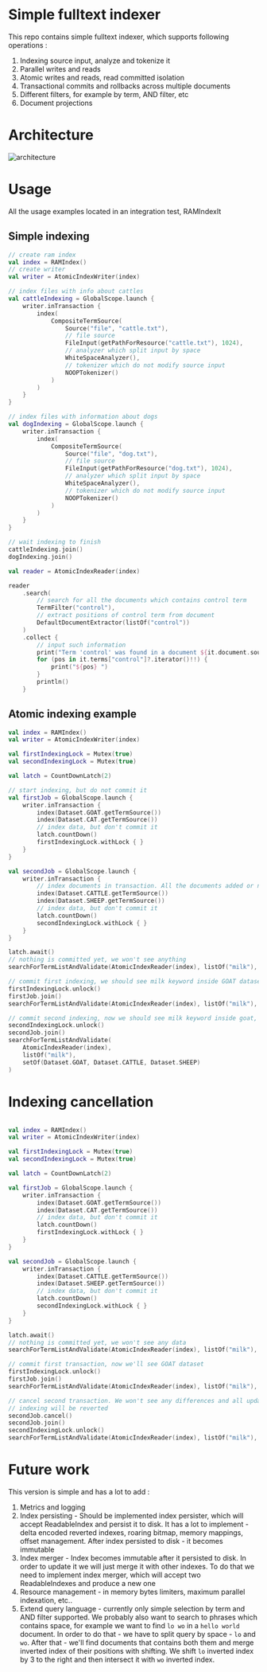 # Simple fulltext indexer

This repo contains simple fulltext indexer, which supports following operations :
1. Indexing source input, analyze and tokenize it
1. Parallel writes and reads
1. Atomic writes and reads, read committed isolation
1. Transactional commits and rollbacks across multiple documents
1. Different filters, for example by term, AND filter, etc
1. Document projections


# Architecture 

![architecture](./docs/arch.png "Architecture")


# Usage

All the usage examples located in an integration test, RAMIndexIt

## Simple indexing 

```kotlin
// create ram index
val index = RAMIndex()
// create writer
val writer = AtomicIndexWriter(index)

// index files with info about cattles
val cattleIndexing = GlobalScope.launch {
    writer.inTransaction {
        index(
            CompositeTermSource(
                Source("file", "cattle.txt"),
                // file source
                FileInput(getPathForResource("cattle.txt"), 1024),
                // analyzer which split input by space
                WhiteSpaceAnalyzer(),
                // tokenizer which do not modify source input
                NOOPTokenizer()
            )
        )
    }
}

// index files with information about dogs
val dogIndexing = GlobalScope.launch {
    writer.inTransaction {
        index(
            CompositeTermSource(
                Source("file", "dog.txt"),
                // file source
                FileInput(getPathForResource("dog.txt"), 1024),
                // analyzer which split input by space
                WhiteSpaceAnalyzer(),
                // tokenizer which do not modify source input
                NOOPTokenizer()
            )
        )
    }
}

// wait indexing to finish
cattleIndexing.join()
dogIndexing.join()

val reader = AtomicIndexReader(index)

reader
    .search(
        // search for all the documents which contains control term
        TermFilter("control"),
        // extract positions of control term from document
        DefaultDocumentExtractor(listOf("control"))
    )
    .collect {
        // input such information 
        print("Term 'control' was found in a document ${it.document.source.name} at positions :")
        for (pos in it.terms["control"]?.iterator()!!) {
            print("${pos} ")
        }
        println()
    }
```

## Atomic indexing example 

```kotlin
val index = RAMIndex()
val writer = AtomicIndexWriter(index)

val firstIndexingLock = Mutex(true)
val secondIndexingLock = Mutex(true)

val latch = CountDownLatch(2)

// start indexing, but do not commit it
val firstJob = GlobalScope.launch {
    writer.inTransaction {
        index(Dataset.GOAT.getTermSource())
        index(Dataset.CAT.getTermSource())
        // index data, but don't commit it
        latch.countDown()
        firstIndexingLock.withLock { }
    }
}

val secondJob = GlobalScope.launch {
    writer.inTransaction {
        // index documents in transaction. All the documents added or none
        index(Dataset.CATTLE.getTermSource())
        index(Dataset.SHEEP.getTermSource())
        // index data, but don't commit it
        latch.countDown()
        secondIndexingLock.withLock { }
    }
}

latch.await()
// nothing is committed yet, we won't see anything 
searchForTermListAndValidate(AtomicIndexReader(index), listOf("milk"), emptySet())

// commit first indexing, we should see milk keyword inside GOAT dataset
firstIndexingLock.unlock()
firstJob.join()
searchForTermListAndValidate(AtomicIndexReader(index), listOf("milk"), setOf(Dataset.GOAT))

// commit second indexing, now we should see milk keyword inside goat, cattle and sheep documents
secondIndexingLock.unlock()
secondJob.join()
searchForTermListAndValidate(
    AtomicIndexReader(index),
    listOf("milk"),
    setOf(Dataset.GOAT, Dataset.CATTLE, Dataset.SHEEP)
)
```


# Indexing cancellation

```kotlin

val index = RAMIndex()
val writer = AtomicIndexWriter(index)

val firstIndexingLock = Mutex(true)
val secondIndexingLock = Mutex(true)

val latch = CountDownLatch(2)

val firstJob = GlobalScope.launch {
    writer.inTransaction {
        index(Dataset.GOAT.getTermSource())
        index(Dataset.CAT.getTermSource())
        // index data, but don't commit it
        latch.countDown()
        firstIndexingLock.withLock { }
    }
}

val secondJob = GlobalScope.launch {
    writer.inTransaction {
        index(Dataset.CATTLE.getTermSource())
        index(Dataset.SHEEP.getTermSource())
        // index data, but don't commit it
        latch.countDown()
        secondIndexingLock.withLock { }
    }
}

latch.await()
// nothing is committed yet, we won't see any data
searchForTermListAndValidate(AtomicIndexReader(index), listOf("milk"), emptySet())

// commit first transaction, now we'll see GOAT dataset
firstIndexingLock.unlock()
firstJob.join()
searchForTermListAndValidate(AtomicIndexReader(index), listOf("milk"), setOf(Dataset.GOAT))

// cancel second transaction. We won't see any differences and all updates during second transaction
// indexing will be reverted
secondJob.cancel()
secondJob.join()
secondIndexingLock.unlock()
searchForTermListAndValidate(AtomicIndexReader(index), listOf("milk"), setOf(Dataset.GOAT))

```


# Future work

This version is simple and has a lot to add :
1. Metrics and logging
1. Index persisting - Should be implemented index persister, which will
accept ReadableIndex and persist it to disk. It has a lot to implement - 
delta encoded reverted indexes, roaring bitmap, memory mappings, offset management.
After index persisted to disk - it becomes immutable
1. Index merger - Index becomes immutable after it persisted to disk. In order to update 
it we will just merge it with other indexes. To do that we need to implement index
merger, which will accept two ReadableIndexes and produce a new one
1. Resource management - in memory bytes limiters,
maximum parallel indexation, etc.. 
1. Extend query language - currently only simple selection by term and AND filter 
supported. We probably also want to search to phrases which contains space, for example
we want to find ```lo wo``` in a ```hello world ``` document. In order to do that - we 
have to split query by space - `lo` and `wo`. After that - we'll find documents that contains
both them and merge inverted index of their positions with shifting. We shift ```lo``` inverted index
by 3 to the right and then intersect it with ```wo``` inverted index.